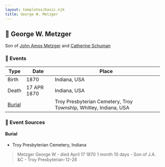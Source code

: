 ```yaml
---
layout: templates/basic.njk
title: George W. Metzger
---
```

## 🔵 George W. Metzger

Son of [John Amos Metzger](/people/2/28893894) and [Catherine Schuman](/people/3/39599940)

### 📆 Events

Type | Date | Place
------ | ------ | ------
Birth | 1870 | Indiana, USA
Death | 17 APR 1870 | Indiana, USA
[Burial](#event-event-4) |  | Troy Presbyterian Cemetery, Troy Township, Whitley, Indiana, USA

### 📰 Event Sources

#### <a id="event-event-4"></a> Burial
* Troy Presbyterian Cemetery, Indiana
>   
  > Metzger George W - died April 17 1870 1 month 10 days - Son of J.A. &C - Troy Presbyterian-12-28
